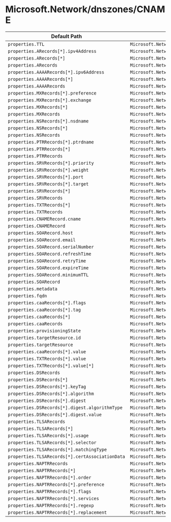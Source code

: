 # Microsoft.Network/dnszones/CNAME

| Default Path | Alias |
|---|---|
| `properties.TTL` | `Microsoft.Network/dnszones/CNAME/TTL` |
| `properties.ARecords[*].ipv4Address` | `Microsoft.Network/dnszones/CNAME/ARecords[*].ipv4Address` |
| `properties.ARecords[*]` | `Microsoft.Network/dnszones/CNAME/ARecords[*]` |
| `properties.ARecords` | `Microsoft.Network/dnszones/CNAME/ARecords` |
| `properties.AAAARecords[*].ipv6Address` | `Microsoft.Network/dnszones/CNAME/AAAARecords[*].ipv6Address` |
| `properties.AAAARecords[*]` | `Microsoft.Network/dnszones/CNAME/AAAARecords[*]` |
| `properties.AAAARecords` | `Microsoft.Network/dnszones/CNAME/AAAARecords` |
| `properties.MXRecords[*].preference` | `Microsoft.Network/dnszones/CNAME/MXRecords[*].preference` |
| `properties.MXRecords[*].exchange` | `Microsoft.Network/dnszones/CNAME/MXRecords[*].exchange` |
| `properties.MXRecords[*]` | `Microsoft.Network/dnszones/CNAME/MXRecords[*]` |
| `properties.MXRecords` | `Microsoft.Network/dnszones/CNAME/MXRecords` |
| `properties.NSRecords[*].nsdname` | `Microsoft.Network/dnszones/CNAME/NSRecords[*].nsdname` |
| `properties.NSRecords[*]` | `Microsoft.Network/dnszones/CNAME/NSRecords[*]` |
| `properties.NSRecords` | `Microsoft.Network/dnszones/CNAME/NSRecords` |
| `properties.PTRRecords[*].ptrdname` | `Microsoft.Network/dnszones/CNAME/PTRRecords[*].ptrdname` |
| `properties.PTRRecords[*]` | `Microsoft.Network/dnszones/CNAME/PTRRecords[*]` |
| `properties.PTRRecords` | `Microsoft.Network/dnszones/CNAME/PTRRecords` |
| `properties.SRVRecords[*].priority` | `Microsoft.Network/dnszones/CNAME/SRVRecords[*].priority` |
| `properties.SRVRecords[*].weight` | `Microsoft.Network/dnszones/CNAME/SRVRecords[*].weight` |
| `properties.SRVRecords[*].port` | `Microsoft.Network/dnszones/CNAME/SRVRecords[*].port` |
| `properties.SRVRecords[*].target` | `Microsoft.Network/dnszones/CNAME/SRVRecords[*].target` |
| `properties.SRVRecords[*]` | `Microsoft.Network/dnszones/CNAME/SRVRecords[*]` |
| `properties.SRVRecords` | `Microsoft.Network/dnszones/CNAME/SRVRecords` |
| `properties.TXTRecords[*]` | `Microsoft.Network/dnszones/CNAME/TXTRecords[*]` |
| `properties.TXTRecords` | `Microsoft.Network/dnszones/CNAME/TXTRecords` |
| `properties.CNAMERecord.cname` | `Microsoft.Network/dnszones/CNAME/CNAMERecord.cname` |
| `properties.CNAMERecord` | `Microsoft.Network/dnszones/CNAME/CNAMERecord` |
| `properties.SOARecord.host` | `Microsoft.Network/dnszones/CNAME/SOARecord.host` |
| `properties.SOARecord.email` | `Microsoft.Network/dnszones/CNAME/SOARecord.email` |
| `properties.SOARecord.serialNumber` | `Microsoft.Network/dnszones/CNAME/SOARecord.serialNumber` |
| `properties.SOARecord.refreshTime` | `Microsoft.Network/dnszones/CNAME/SOARecord.refreshTime` |
| `properties.SOARecord.retryTime` | `Microsoft.Network/dnszones/CNAME/SOARecord.retryTime` |
| `properties.SOARecord.expireTime` | `Microsoft.Network/dnszones/CNAME/SOARecord.expireTime` |
| `properties.SOARecord.minimumTTL` | `Microsoft.Network/dnszones/CNAME/SOARecord.minimumTTL` |
| `properties.SOARecord` | `Microsoft.Network/dnszones/CNAME/SOARecord` |
| `properties.metadata` | `Microsoft.Network/dnszones/CNAME/metadata` |
| `properties.fqdn` | `Microsoft.Network/dnszones/CNAME/fqdn` |
| `properties.caaRecords[*].flags` | `Microsoft.Network/dnszones/CNAME/caaRecords[*].flags` |
| `properties.caaRecords[*].tag` | `Microsoft.Network/dnszones/CNAME/caaRecords[*].tag` |
| `properties.caaRecords[*]` | `Microsoft.Network/dnszones/CNAME/caaRecords[*]` |
| `properties.caaRecords` | `Microsoft.Network/dnszones/CNAME/caaRecords` |
| `properties.provisioningState` | `Microsoft.Network/dnszones/CNAME/provisioningState` |
| `properties.targetResource.id` | `Microsoft.Network/dnszones/CNAME/targetResource.id` |
| `properties.targetResource` | `Microsoft.Network/dnszones/CNAME/targetResource` |
| `properties.caaRecords[*].value` | `Microsoft.Network/dnszones/CNAME/caaRecords[*].value` |
| `properties.TXTRecords[*].value` | `Microsoft.Network/dnszones/CNAME/TXTRecords[*].value` |
| `properties.TXTRecords[*].value[*]` | `Microsoft.Network/dnszones/CNAME/TXTRecords[*].value[*]` |
| `properties.DSRecords` | `Microsoft.Network/dnszones/CNAME/DSRecords` |
| `properties.DSRecords[*]` | `Microsoft.Network/dnszones/CNAME/DSRecords[*]` |
| `properties.DSRecords[*].keyTag` | `Microsoft.Network/dnszones/CNAME/DSRecords[*].keyTag` |
| `properties.DSRecords[*].algorithm` | `Microsoft.Network/dnszones/CNAME/DSRecords[*].algorithm` |
| `properties.DSRecords[*].digest` | `Microsoft.Network/dnszones/CNAME/DSRecords[*].digest` |
| `properties.DSRecords[*].digest.algorithmType` | `Microsoft.Network/dnszones/CNAME/DSRecords[*].digest.algorithmType` |
| `properties.DSRecords[*].digest.value` | `Microsoft.Network/dnszones/CNAME/DSRecords[*].digest.value` |
| `properties.TLSARecords` | `Microsoft.Network/dnszones/CNAME/TLSARecords` |
| `properties.TLSARecords[*]` | `Microsoft.Network/dnszones/CNAME/TLSARecords[*]` |
| `properties.TLSARecords[*].usage` | `Microsoft.Network/dnszones/CNAME/TLSARecords[*].usage` |
| `properties.TLSARecords[*].selector` | `Microsoft.Network/dnszones/CNAME/TLSARecords[*].selector` |
| `properties.TLSARecords[*].matchingType` | `Microsoft.Network/dnszones/CNAME/TLSARecords[*].matchingType` |
| `properties.TLSARecords[*].certAssociationData` | `Microsoft.Network/dnszones/CNAME/TLSARecords[*].certAssociationData` |
| `properties.NAPTRRecords` | `Microsoft.Network/dnszones/CNAME/NAPTRRecords` |
| `properties.NAPTRRecords[*]` | `Microsoft.Network/dnszones/CNAME/NAPTRRecords[*]` |
| `properties.NAPTRRecords[*].order` | `Microsoft.Network/dnszones/CNAME/NAPTRRecords[*].order` |
| `properties.NAPTRRecords[*].preference` | `Microsoft.Network/dnszones/CNAME/NAPTRRecords[*].preference` |
| `properties.NAPTRRecords[*].flags` | `Microsoft.Network/dnszones/CNAME/NAPTRRecords[*].flags` |
| `properties.NAPTRRecords[*].services` | `Microsoft.Network/dnszones/CNAME/NAPTRRecords[*].services` |
| `properties.NAPTRRecords[*].regexp` | `Microsoft.Network/dnszones/CNAME/NAPTRRecords[*].regexp` |
| `properties.NAPTRRecords[*].replacement` | `Microsoft.Network/dnszones/CNAME/NAPTRRecords[*].replacement` |

